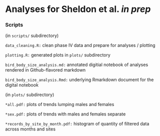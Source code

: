 # Analyses for Sheldon et al. *in prep*

### Scripts  
  
(in `scripts/` subdirectory)  

`data_cleaning.R:` clean phase IV data and prepare for analyses / plotting  
     
`plotting.R:` generated plots in `plots/` subdirectory    
  
`bird_body_size_analysis.md:` annotated digitial notebook of analyses rendered in Github-flavored markdown    
  
`bird_body_size_analysis.Rmd:` underlying Rmarkdown document for the digital notebook   
  
(in `plots/` subdirectory)   
  
`*all.pdf:` plots of trends lumping males and females   
  
`*sex.pdf:` plots of trends with males and females separate   
  
`*records_by_site_by_month.pdf:` histogram of quantity of filtered data across months and sites  